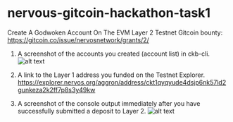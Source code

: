 # nervous-gitcoin-hackathon-task1
Create A Godwoken Account On The EVM Layer 2 Testnet
Gitcoin bounty: https://gitcoin.co/issue/nervosnetwork/grants/2/

1. A screenshot of the accounts you created (account list) in ckb-cli.
![alt text]()

2. A link to the Layer 1 address you funded on the Testnet Explorer.
https://explorer.nervos.org/aggron/address/ckt1qyqyude4dsjp6nk57ld2gunkeza2k2ff7p8s3y49kw

3. A screenshot of the console output immediately after you have successfully submitted a deposit to Layer 2.
![alt text]()

